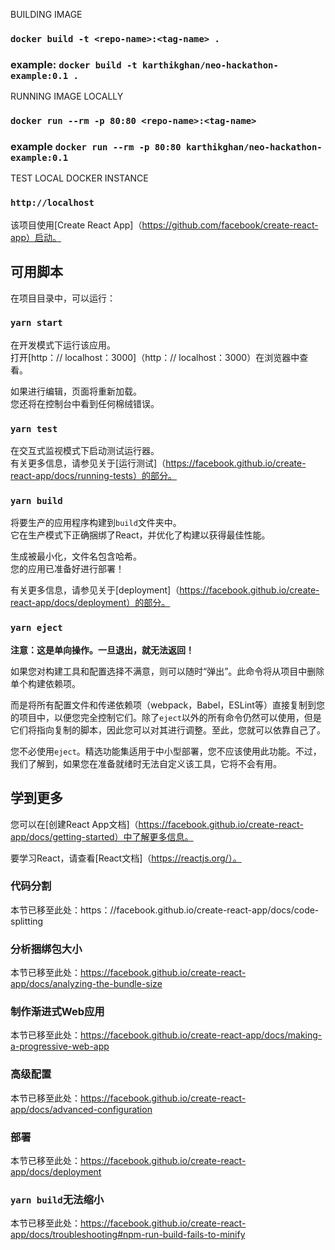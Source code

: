 BUILDING IMAGE

### `docker build -t <repo-name>:<tag-name> .`
### example: `docker build -t karthikghan/neo-hackathon-example:0.1 .`

RUNNING IMAGE LOCALLY

### `docker run --rm -p 80:80 <repo-name>:<tag-name>`
### example `docker run --rm -p 80:80 karthikghan/neo-hackathon-example:0.1`

TEST LOCAL DOCKER INSTANCE

### `http://localhost`

该项目使用[Create React App]（https://github.com/facebook/create-react-app）启动。

## 可用脚本

在项目目录中，可以运行：

### `yarn start`

在开发模式下运行该应用。<br />
打开[http：// localhost：3000]（http：// localhost：3000）在浏览器中查看。

如果进行编辑，页面将重新加载。<br />
您还将在控制台中看到任何棉绒错误。

### `yarn test`

在交互式监视模式下启动测试运行器。<br />
有关更多信息，请参见关于[运行测试]（https://facebook.github.io/create-react-app/docs/running-tests）的部分。

### `yarn build`

将要生产的应用程序构建到`build`文件夹中。<br />
它在生产模式下正确捆绑了React，并优化了构建以获得最佳性能。

生成被最小化，文件名包含哈希。<br />
您的应用已准备好进行部署！

有关更多信息，请参见关于[deployment]（https://facebook.github.io/create-react-app/docs/deployment）的部分。

### `yarn eject`

**注意：这是单向操作。一旦退出，就无法返回！**

如果您对构建工具和配置选择不满意，则可以随时“弹出”。此命令将从项目中删除单个构建依赖项。

而是将所有配置文件和传递依赖项（webpack，Babel，ESLint等）直接复制到您的项目中，以便您完全控制它们。除了`eject`以外的所有命令仍然可以使用，但是它们将指向复制的脚本，因此您可以对其进行调整。至此，您就可以依靠自己了。

您不必使用`eject`。精选功能集适用于中小型部署，您不应该使用此功能。不过，我们了解到，如果您在准备就绪时无法自定义该工具，它将不会有用。

## 学到更多

您可以在[创建React App文档]（https://facebook.github.io/create-react-app/docs/getting-started）中了解更多信息。

要学习React，请查看[React文档]（https://reactjs.org/）。

### 代码分割

本节已移至此处：https：//facebook.github.io/create-react-app/docs/code-splitting

### 分析捆绑包大小

本节已移至此处：https://facebook.github.io/create-react-app/docs/analyzing-the-bundle-size

### 制作渐进式Web应用

本节已移至此处：https://facebook.github.io/create-react-app/docs/making-a-progressive-web-app

### 高级配置

本节已移至此处：https://facebook.github.io/create-react-app/docs/advanced-configuration

### 部署

本节已移至此处：https://facebook.github.io/create-react-app/docs/deployment

### `yarn build`无法缩小

本节已移至此处：https://facebook.github.io/create-react-app/docs/troubleshooting#npm-run-build-fails-to-minify
